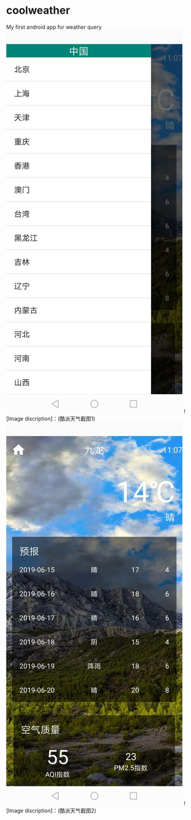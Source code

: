 # coolweather
My first android app for weather query
![Image text](https://github.com/111WONDER111/img-storage/blob/master/coolweather_1.jpg)
![Image discription]：(酷派天气截图1)
![Image text](https://github.com/111WONDER111/img-storage/blob/master/coolweather_2.jpg)
![Image discription]：(酷派天气截图2)
